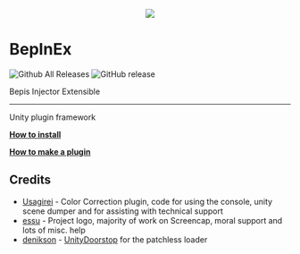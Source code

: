 <p align="center">
    <img src="https://avatars2.githubusercontent.com/u/39589027?s=256">
</p>

# BepInEx
![Github All Releases](https://img.shields.io/github/downloads/bepinex/bepinex/total.svg)
![GitHub release](https://img.shields.io/github/release/bepinex/bepinex.svg)

Bepis Injector Extensible

---

Unity plugin framework

**[How to install](https://github.com/bbepis/BepInEx/wiki/How-to-install)**

**[How to make a plugin](https://github.com/bbepis/BepInEx/wiki/How-to-make-a-plugin)**

## Credits
- [Usagirei](https://github.com/Usagirei) - Color Correction plugin, code for using the console, unity scene dumper and for assisting with technical support
- [essu](https://github.com/exdownloader) - Project logo, majority of work on Screencap, moral support and lots of misc. help
- [denikson](https://github.com/denikson) - [UnityDoorstop](https://github.com/NeighTools/UnityDoorstop) for the patchless loader
